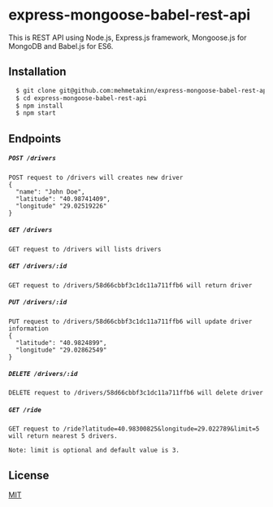 # express-mongoose-babel-rest-api

This is REST API using Node.js, Express.js framework, Mongoose.js for MongoDB and Babel.js for ES6.




## Installation
```sh
  $ git clone git@github.com:mehmetakinn/express-mongoose-babel-rest-api.git
  $ cd express-mongoose-babel-rest-api
  $ npm install
  $ npm start
```



## Endpoints
##### `POST /drivers`
```
POST request to /drivers will creates new driver
{
  "name": "John Doe",
  "latitude": "40.98741409",
  "longitude" "29.02519226"
}
```


##### `GET /drivers`
```
GET request to /drivers will lists drivers
```


##### `GET /drivers/:id`
```
GET request to /drivers/58d66cbbf3c1dc11a711ffb6 will return driver
```


##### `PUT /drivers/:id`
```
PUT request to /drivers/58d66cbbf3c1dc11a711ffb6 will update driver information
{
  "latitude": "40.9824899",
  "longitude" "29.02862549"
}
```


##### `DELETE /drivers/:id`
```
DELETE request to /drivers/58d66cbbf3c1dc11a711ffb6 will delete driver
```


##### `GET /ride`
```
GET request to /ride?latitude=40.98300825&longitude=29.022789&limit=5 will return nearest 5 drivers.

Note: limit is optional and default value is 3.
```


## License

[MIT](https://github.com/mehmetakinn/express-mongoose-babel-rest-api/blob/master/LICENSE)